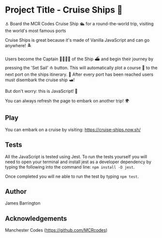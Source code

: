 # Project Title - Cruise Ships 🚢

⚓️ Board the MCR Codes Cruise Ship 🛳 for a round-the-world trip, visiting the world's most famous ports

Cruise Ships is great because it's made of Vanilla JavaScript and can go anywhere! 🏝

Users become the Captain 👩‍✈️👨‍✈️ of the Ship ⛴ and begin their journey by pressing the 'Set Sail' ⛵️ button. This will automatically plot a course 🌅 to the next port on the ships itinerary. 🚤 After every port has been reached users must disembark the cruise ship 🛥!

But don't worry: this is JavaScript! 🤖

You can always refresh the page to embark on another trip! 🌍

## Play

You can embark on a cruise by visiting: https://cruise-ships.now.sh/

## Tests

All the JavaScript is tested using Jest. To run the tests yourself you will need to open your terminal and install jest as a developer dependency by typing the following into the command line: `npm install -D jest`.

Once completed you will ne able to run the test by typing `npm test`.

## Author

James Barrington

## Acknowledgements 

Manchester Codes (https://github.com/MCRcodes)



